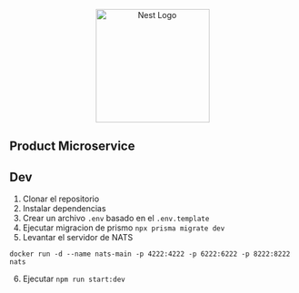 <p align="center">
  <a href="http://nestjs.com/" target="blank"><img src="https://nestjs.com/img/logo-small.svg" width="200" alt="Nest Logo" /></a>
</p>

[circleci-image]: https://img.shields.io/circleci/build/github/nestjs/nest/master?token=abc123def456
[circleci-url]: https://circleci.com/gh/nestjs/nest

## Product Microservice


## Dev

1. Clonar el repositorio
2. Instalar dependencias
3. Crear un archivo `.env` basado en el `.env.template`
4. Ejecutar migracion de prismo `npx prisma migrate dev`
5. Levantar el servidor de NATS
```
docker run -d --name nats-main -p 4222:4222 -p 6222:6222 -p 8222:8222 nats
```
6. Ejecutar `npm run start:dev`